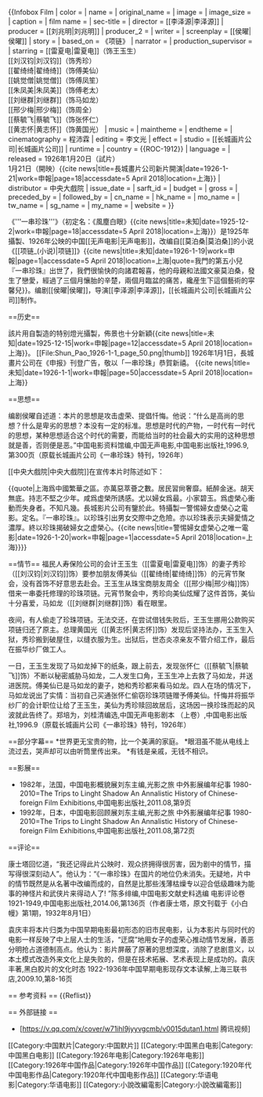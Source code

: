 {{Infobox Film
| color         = 
| name          = 
| original_name = 
| image         = 
| image_size    = 
| caption       = 
| film name     = 
| sec-title     = 
| director      = [[李泽源|李泽源]]
| producer      = [[刘兆明|刘兆明]]
| producer_2    = 
| writer        = 
| screenplay    = [[侯曜|侯曜]]
| story         = 
| based_on      = 《项链》
| narrator      = 
| production_supervisor = 
| starring      = [[雷夏电|雷夏电]]（饰王玉生）<br />[[刘汉钧|刘汉钧]]（饰秀珍）<br />[[翟绮绮|翟绮绮]]（饰傅美仙）<br />[[姚觉僧|姚觉僧]]（饰傅凤笙）<br />[[朱凤美|朱凤美]]（饰傅老太）<br />[[刘继群|刘继群]]（饰马如龙）<br />[[邢少梅|邢少梅]]（饰周全）<br />[[蔡毓飞|蔡毓飞]]（饰张怀仁）<br />[[黄志怀|黄志怀]]（饰黄国光）
| music         = 
| maintheme     = 
| endtheme      = 
| cinematography = 程沛霖
| editing       = 李文光
| effect        = 
| studio        = [[长城画片公司|长城画片公司]]
| runtime       = 
| country       = {{ROC-1912}}
| language      = 
| released      = 1926年1月20日（試片）<br />1月21日（開映）<ref>{{cite news|title=長城畫片公司新片開演|date=1926-1-21|work=申報|page=18|accessdate=5 April 2018|location=上海}}</ref>
| distributor   = 中央大戲院
| issue_date    = 
| sarft_id      = 
| budget        = 
| gross         = 
| preceded_by   = 
| followed_by   = 
| cn_name       = 
| hk_name       = 
| mo_name       = 
| tw_name       = 
| sg_name       = 
| my_name       = 
| website       = 
}}

《'''一串珍珠'''》（初定名：《風塵白眼》<ref>{{cite news|title=未知|date=1925-12-2|work=申報|page=18|accessdate=5 April 2018|location=上海}}</ref>）是1925年攝製、1926年公映的中国[[无声电影|无声电影]]，改编自[[莫泊桑|莫泊桑]]的小说《[[项链_(小说)|项链]]》<ref>{{cite news|title=未知|date=1926-1-19|work=申報|page=1|accessdate=5 April 2018|location=上海|quote=我門的第五小兒『一串珍珠』出世了，我們很愉快的向諸君報喜，他的母親和法國文豪莫泊桑，發生了戀愛，經過了三個月懹胎的辛楚，兩個月臨盆的痛苦，纔産生下這個藝術的寜馨兒}}</ref>。编剧[[侯曜|侯曜]]，导演[[李泽源|李泽源]]，[[长城画片公司|长城画片公司]]制作。

==历史==

該片用自製造的特别燈光攝製，佈景也十分新穎<ref>{{cite news|title=未知|date=1925-12-15|work=申報|page=12|accessdate=5 April 2018|location=上海}}</ref>。
[[File:Shun_Pao_1926-1-1_page_50.png|thumb]]
1926年1月1日，長城畫片公司在《申报》刊登广告，敬以「一串珍珠」恭賀新禧。
<ref>{{cite news|title=未知|date=1926-1-1|work=申報|page=50|accessdate=5 April 2018|location=上海}}</ref>

==思想==

编剧侯曜自述道：本片的思想是攻击虚荣、提倡忏悔。他说：“什么是高尚的思想？什么是卑劣的思想？本没有一定的标准。思想是时代的产物，一时代有一时代的思想，某种思想适合这个时代的需要，而能给当时的社会最大的实用的这种思想就是善，否则便是恶。”<ref>中国电影资料馆编,中国无声电影,中国电影出版社,1996.9,第300页（原载长城画片公司《一串珍珠》特刊，1926年）</ref>

[[中央大戲院|中央大戲院]]在宣传本片时陈述如下：

{{quote|上海爲中國繁華之區。亦萬惡萃薈之數。居民習尙奢靡。紙醉金迷。胡天無底。持志不堅之少年。咸爲虚榮所誘感。尤以婦女爲最。小家碧玉。爲虚榮心衝動而失身者。不知凡幾。長城影片公司有鑒於此。特攝製一警惕婦女虚榮心之電影。定名。『一串珍珠』。以珍珠引出男女交際中之危險。亦以珍珠表示夫婦愛情之濃厚。終以珍珠揭破婦女之虚榮心。<ref>{{cite news|title=警惕婦女虚榮心之唯一電影|date=1926-1-20|work=申報|page=1|accessdate=5 April 2018|location=上海}}</ref>}}

==情节==
福民人寿保险公司的会计王玉生（[[雷夏电|雷夏电]]饰）的妻子秀珍（[[刘汉钧|刘汉钧]]饰）要参加朋友傅美仙（[[翟绮绮|翟绮绮]]饰）的元宵节聚会，没有首饰不好意思去赴会。王玉生从珠宝商朋友周全（[[邢少梅|邢少梅]]饰）借来一串委托修理的珍珠项链。元宵节聚会中，秀珍向美仙炫耀了这件首饰，美仙十分喜爱，马如龙（[[刘继群|刘继群]]饰）看在眼里。

夜间，有人偷走了珍珠项链。无法交还，在尝试借钱失败后，王玉生挪用公款购买项链归还了原主。总理黄国光（[[黄志怀|黄志怀]]饰）发现后坚持法办，王玉生入狱，秀珍搬到破屋住，以缝衣服为生。出狱后，世态炎凉亲友不管介绍工作，最后在振华纱厂做工人。

一日，王玉生发现了马如龙掉下的纸条，跟上前去，发现张怀仁（[[蔡毓飞|蔡毓飞]]饰）不断以秘密威胁马如龙，二人发生口角，王玉生冲上去救了马如龙，并送进医院。傅美仙已是马如龙的妻子，她和秀珍都来看马如龙。四人在场的情况下，马如龙说出了实情：当初自己买通张怀仁偷窃珍珠项链赠予傅美仙。忏悔并将振华纱厂的会计职位让给了王玉生，美仙为秀珍赎回故居后，这场因一换珍珠而起的风波就此告终了。<ref name="script">郑培为，刘桂清编选,中国无声电影剧本  （上卷）,中国电影出版社,1996.9（原载长城画片公司《一串珍珠》特刊，1926年）</ref>

==部分字幕==
*世界更无宝贵的物，比一个美满的家庭。
*眼泪虽不能从电线上流过去，哭声却可以由听筒里传出来。
*有钱是亲戚，无钱不相识。<ref name="script" />

==影展==
* 1982年，法国，中国电影概貌展<ref>刘东主编,光影之旅  中外影展编年纪事  1980-2010=The Trips to Linght Shadow An Annalistic History of Chinese-foreign Film Exhibitions,中国电影出版社,2011.08,第9页</ref>
* 1992年，日本，中国电影回顾展<ref>刘东主编,光影之旅  中外影展编年纪事  1980-2010=The Trips to Linght Shadow An Annalistic History of Chinese-foreign Film Exhibitions,中国电影出版社,2011.08,第72页</ref>

==评论==

康士塔回忆道，“我还记得此片公映时．观众挤拥得很厉害，因为剧中的情节，描写得很深刻动人”。他认为：“《一串珍珠》在国片的地位仍未消失。无疑地，片中的情节既然是从名著中改编而成的，自然是比那些浅薄枯燥专以迎合低级趣味为能事的神怪片和武侠片来得动人了! ”<ref>陈多绯编,中国电影文献史料选编 电影评论卷 1921-1949,中国电影出版社,2014.06,第136页（作者康士塔，原文刊载于《小白幔》第1期，1932年8月1日）</ref>

袁庆丰将本片归类为中国早期电影最初形态的旧市民电影，认为本影片与同时代的电影一样反映了中上层人士的生活，“迂腐”地用女子的虚荣心推动情节发展，善恶分明抢占道德制高点。他认为：影片屏蔽了原著的思想深度，消除了悲剧意义，以本土模式改造外来文化上是失败的，但是在技术拓展、艺术表现上是成功的。<ref>袁庆丰著,黑白胶片的文化时态  1922-1936年中国早期电影现存文本读解,上海三联书店,2009.10,第8-16页</ref>

== 参考资料 ==
{{Reflist}}

== 外部链接 ==
* [https://v.qq.com/x/cover/w71ihl9jyyvgcmb/v0015dutan1.html 腾讯视频]

[[Category:中国默片|Category:中国默片]]
[[Category:中国黑白电影|Category:中国黑白电影]]
[[Category:1926年电影|Category:1926年电影]]
[[Category:1926年中国作品|Category:1926年中国作品]]
[[Category:1920年代中国电影作品|Category:1920年代中国电影作品]]
[[Category:华语电影|Category:华语电影]]
[[Category:小說改編電影|Category:小說改編電影]]